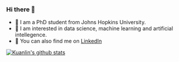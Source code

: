 ### Hi there 👋

- :mag_right: I am a PhD student from Johns Hopkins University.
- :brain: I am interested in data science, machine learning and artificial intellegence.
- :link: You can also find me on [LinkedIn](www.linkedin.com/in/kuanlin-chen-371b15200/)

[![Kuanlin's github stats](https://github-readme-stats.vercel.app/api?username=charliecharlie29&count_private=true&show_icons=true&theme=radical&hide_rank=false)](https://github.com/anuraghazra/github-readme-stats)

<!--
**charliecharlie29/charliecharlie29** is a ✨ _special_ ✨ repository because its `README.md` (this file) appears on your GitHub profile.

Here are some ideas to get you started:

- 🔭 I’m currently working on ...
- 🌱 I’m currently learning ...
- 👯 I’m looking to collaborate on ...
- 🤔 I’m looking for help with ...
- 💬 Ask me about ...
- 📫 How to reach me: ...
- 😄 Pronouns: ...
- ⚡ Fun fact: ...
-->
